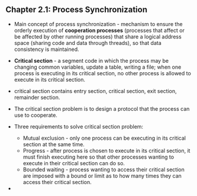 ## Chapter 2.1: Process Synchronization

- Main concept of process synchronization - mechanism to ensure the orderly execution of **cooperation processes** (processes that affect or be affected by other running processes) that share a logical address space (sharing code and data through threads), so that data consistency is maintained.


- **Critical section** - a segment code in which the process may be changing common variables, update a table, writing a file; when one process is executing in its critical section, no other process is allowed to execute in its critical section.

- critical section contains entry section, critical section, exit section, remainder section.

- The critical section problem is to design a protocol that the process can use to cooperate.

- Three requirements to solve critical section problem:
	+ Mutual exclusion - only one process can be executing in its critical section at the same time.
	+ Progress - after process is chosen to execute in its critical section, it must finish executing here so that other processes wanting to execute in their critical section can do so.
	+ Bounded waiting - process wanting to access their critical section are imposed with a bound or limit as to how many times they can access their critical section.

- 
